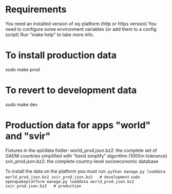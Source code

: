 Requirements
============

You need an installed version of oq-platform (http or https version)
You need to configure some environment variables (or add them to a config script)
Run "make help" to take more info.


To install production data
==========================

sudo make prod


To revert to development data
=============================

sudo make dev


Production data for apps "world" and "svir"
===========================================

Fixtures in the api/data folder:
world_prod.json.bz2: the complete set of GADM countries simplified with
                     "bend simplify" algorithm (1000m tolerance)
svir_prod.json.bz2: the complete country-level socioeconomic database

To install the data on the platform you must run:
```python manage.py loaddata world_prod.json.bz2 svir_prod.json.bz2   # development```
```sudo openquakeplatform manage.py loaddata world_prod.json.bz2 svir_prod.json.bz2   # production```

